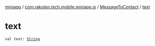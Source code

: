 [miniapp](../../index.md) / [com.rakuten.tech.mobile.miniapp.js](../index.md) / [MessageToContact](index.md) / [text](./text.md)

# text

`val text: `[`String`](https://kotlinlang.org/api/latest/jvm/stdlib/kotlin/-string/index.html)